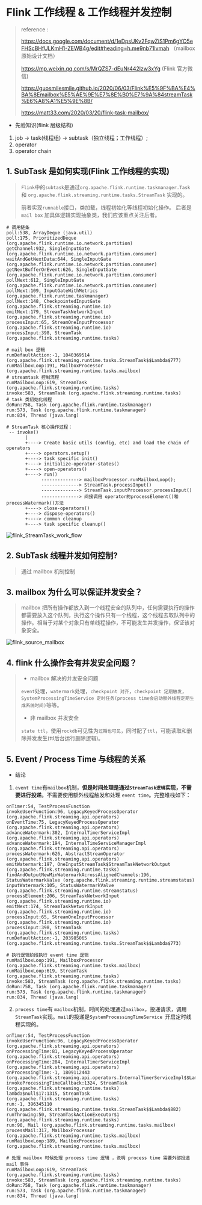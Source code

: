 # Flink 工作线程 & 工作线程并发控制

> reference :
>
> https://docs.google.com/document/d/1eDpsUKv2FqwZiS1Pm6gYO5eFHScBHfULKmH1-ZEWB4g/edit#heading=h.me9nb71lvmah  （mailbox 原始设计文档）
>
> https://mp.weixin.qq.com/s/MrQZS7-dEuNr442lzw3xYg (Flink 官方微信)
>
> https://guosmilesmile.github.io/2020/06/03/Flink%E5%9F%BA%E4%BA%8Emailbox%E5%AE%9E%E7%8E%B0%E7%9A%84streamTask%E6%A8%A1%E5%9E%8B/
>
> https://matt33.com/2020/03/20/flink-task-mailbox/

- 先验知识(flink 层级结构)

1. job -> task(线程组) -> subtask（独立线程；工作线程）;
2. operator
3. operator chain

## 1. SubTask 是如何实现(Flink 工作线程的实现)

> `Flink`中的`subtask`是通过`org.apache.flink.runtime.taskmanager.Task` 和 `org.apache.flink.streaming.runtime.tasks.StreamTask` 实现的。
>
> 前者实现`runnable`接口，类加载，线程初始化等线程初始化操作。 后者是`mail box` 加具体逻辑实现抽象类，我们应该重点关注后者。

```
# 调用链条
poll:538, ArrayDeque (java.util)
poll:175, PrioritizedDeque (org.apache.flink.runtime.io.network.partition)
getChannel:932, SingleInputGate (org.apache.flink.runtime.io.network.partition.consumer)
waitAndGetNextData:644, SingleInputGate (org.apache.flink.runtime.io.network.partition.consumer)
getNextBufferOrEvent:626, SingleInputGate (org.apache.flink.runtime.io.network.partition.consumer)
pollNext:612, SingleInputGate (org.apache.flink.runtime.io.network.partition.consumer)
pollNext:109, InputGateWithMetrics (org.apache.flink.runtime.taskmanager)
pollNext:148, CheckpointedInputGate (org.apache.flink.streaming.runtime.io)
emitNext:179, StreamTaskNetworkInput (org.apache.flink.streaming.runtime.io)
processInput:65, StreamOneInputProcessor (org.apache.flink.streaming.runtime.io)
processInput:398, StreamTask (org.apache.flink.streaming.runtime.tasks)

# mail box 逻辑
runDefaultAction:-1, 1040369514 (org.apache.flink.streaming.runtime.tasks.StreamTask$$Lambda$777)
runMailboxLoop:191, MailboxProcessor (org.apache.flink.streaming.runtime.tasks.mailbox)
# streamtask 控制流程
runMailboxLoop:619, StreamTask (org.apache.flink.streaming.runtime.tasks)
invoke:583, StreamTask (org.apache.flink.streaming.runtime.tasks)
# task 类初始化线程
doRun:758, Task (org.apache.flink.runtime.taskmanager)
run:573, Task (org.apache.flink.runtime.taskmanager)
run:834, Thread (java.lang)
```



```
# StreamTask 核心操作过程：
 -- invoke()
       |
       +----> Create basic utils (config, etc) and load the chain of operators
       +----> operators.setup()
       +----> task specific init()
       +----> initialize-operator-states()
       +----> open-operators()
       +----> run()
			 --------------> mailboxProcessor.runMailboxLoop();
			 --------------> StreamTask.processInput()
			 --------------> StreamTask.inputProcessor.processInput()
 			 --------------> 间接调用 operator的processElement()和processWatermark()方法       
       +----> close-operators()
       +----> dispose-operators()
       +----> common cleanup
       +----> task specific cleanup()
```

![flink_StreamTask_work_flow](https://github.com/Whojohn/learn/blob/master/flinklearn/docs/pic/flink_StreamTask_work_flow.png?raw=true)



## 2. SubTask 线程并发如何控制?

> 通过 mailbox 机制控制

## 3. mailbox 为什么可以保证并发安全？

> mailbox 把所有操作都放入到一个线程安全的队列中，任何需要执行的操作都需要放入这个队列，执行这个操作只有一个线程，这个线程去取队列中的操作。相当于对某个对象只有单线程操作，不可能发生并发操作，保证该对象安全。

![flink_source_mailbox](https://github.com/Whojohn/learn/blob/master/flinklearn/docs/pic/flink_source_mailbox.png?raw=true)

## 4. flink 什么操作会有并发安全问题？

> - mailbox 解决的并发安全问题
>
> `event`处理，`watermark`处理，`checkpoint 对齐`，`checkpoint 定期触发`，`SystemProcessingTimeService 定时任务(process time会启动额外线程定期生成系统时间)`等等。
>
> - 非 mailbox 并发安全
>
> `state ttl`，使用`rockdb`可见性为`过期也可见`，同时配了`ttl`，可能读取和删除并发发生(ttl后台运行删除逻辑)。

## 5. Event / Process Time 与线程的关系

- 结论

1. `event time`有`mailbox`机制，**但是时间处理是通过`StreamTask逻辑`实现，不需要进行投递**。不需要使用额外线程触发和处理 `event time`。完整堆栈如下：

```
onTimer:54, TestProcessFunction
invokeUserFunction:96, LegacyKeyedProcessOperator (org.apache.flink.streaming.api.operators)
onEventTime:75, LegacyKeyedProcessOperator (org.apache.flink.streaming.api.operators)
advanceWatermark:302, InternalTimerServiceImpl (org.apache.flink.streaming.api.operators)
advanceWatermark:194, InternalTimeServiceManagerImpl (org.apache.flink.streaming.api.operators)
processWatermark:626, AbstractStreamOperator (org.apache.flink.streaming.api.operators)
emitWatermark:197, OneInputStreamTask$StreamTaskNetworkOutput (org.apache.flink.streaming.runtime.tasks)
findAndOutputNewMinWatermarkAcrossAlignedChannels:196, StatusWatermarkValve (org.apache.flink.streaming.runtime.streamstatus)
inputWatermark:105, StatusWatermarkValve (org.apache.flink.streaming.runtime.streamstatus)
processElement:206, StreamTaskNetworkInput (org.apache.flink.streaming.runtime.io)
emitNext:174, StreamTaskNetworkInput (org.apache.flink.streaming.runtime.io)
processInput:65, StreamOneInputProcessor (org.apache.flink.streaming.runtime.io)
processInput:398, StreamTask (org.apache.flink.streaming.runtime.tasks)
runDefaultAction:-1, 203985065 (org.apache.flink.streaming.runtime.tasks.StreamTask$$Lambda$773)

# 执行逻辑阶段执行 event time 逻辑
runMailboxLoop:191, MailboxProcessor (org.apache.flink.streaming.runtime.tasks.mailbox)
runMailboxLoop:619, StreamTask (org.apache.flink.streaming.runtime.tasks)
invoke:583, StreamTask (org.apache.flink.streaming.runtime.tasks)
doRun:758, Task (org.apache.flink.runtime.taskmanager)
run:573, Task (org.apache.flink.runtime.taskmanager)
run:834, Thread (java.lang)
```

2. `process time`有 `mailbox`机制，时间的处理通过`mailbox`，投递请求，调用`StreamTask`实现。`mail`的投递是`SystemProcessingTimeService `开启定时线程实现的。

```
onTimer:54, TestProcessFunction
invokeUserFunction:96, LegacyKeyedProcessOperator (org.apache.flink.streaming.api.operators)
onProcessingTime:81, LegacyKeyedProcessOperator (org.apache.flink.streaming.api.operators)
onProcessingTime:284, InternalTimerServiceImpl (org.apache.flink.streaming.api.operators)
onProcessingTime:-1, 1809112443 (org.apache.flink.streaming.api.operators.InternalTimerServiceImpl$$Lambda$879)
invokeProcessingTimeCallback:1324, StreamTask (org.apache.flink.streaming.runtime.tasks)
lambda$null$17:1315, StreamTask (org.apache.flink.streaming.runtime.tasks)
run:-1, 396345110 (org.apache.flink.streaming.runtime.tasks.StreamTask$$Lambda$882)
runThrowing:50, StreamTaskActionExecutor$1 (org.apache.flink.streaming.runtime.tasks)
run:90, Mail (org.apache.flink.streaming.runtime.tasks.mailbox)
processMail:317, MailboxProcessor (org.apache.flink.streaming.runtime.tasks.mailbox)
runMailboxLoop:189, MailboxProcessor (org.apache.flink.streaming.runtime.tasks.mailbox)

# 处理 mailbox 时候处理 process time 逻辑 ，说明 process time 需要外部投递 mail 事件
runMailboxLoop:619, StreamTask (org.apache.flink.streaming.runtime.tasks)
invoke:583, StreamTask (org.apache.flink.streaming.runtime.tasks)
doRun:758, Task (org.apache.flink.runtime.taskmanager)
run:573, Task (org.apache.flink.runtime.taskmanager)
run:834, Thread (java.lang)
```















